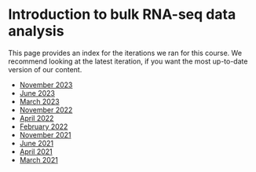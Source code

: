# Introduction to bulk RNA-seq data analysis 

This page provides an index for the iterations we ran for this course. 
We recommend looking at the latest iteration, if you want the most up-to-date version of our content.

- [November 2023](https://bioinformatics-core-shared-training.github.io/Bulk_RNAseq_Course_Nov23/)
- [June 2023](https://bioinformatics-core-shared-training.github.io/Bulk_RNAseq_Course_June23/)
- [March 2023](https://bioinformatics-core-shared-training.github.io/Bulk_RNASeq_Course_March23/)
- [November 2022](https://bioinformatics-core-shared-training.github.io/Bulk_RNAseq_Course_Nov22/)
- [April 2022](https://bioinformatics-core-shared-training.github.io/Bulk_RNAseq_Course_Apr22/)
- [February 2022](https://bioinformatics-core-shared-training.github.io/Bulk_RNASeq_Course_Feb22/)
- [November 2021](https://bioinformatics-core-shared-training.github.io/Bulk_RNASeq_Course_Nov21/)
- [June 2021](https://bioinformatics-core-shared-training.github.io/Bulk_RNAseq_Course_2021_June/)
- [April 2021](https://bioinformatics-core-shared-training.github.io/Bulk_RNAseq_Course_2021_April/)
- [March 2021](https://bioinformatics-core-shared-training.github.io/Bulk_RNAseq_Course_2021/)

